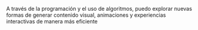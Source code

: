 A través de la programación y el uso de algoritmos, puedo explorar nuevas formas de generar contenido visual, animaciones y experiencias interactivas de manera más eficiente 
